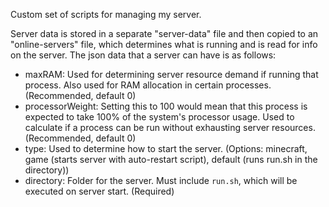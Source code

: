 
Custom set of scripts for managing my server.

Server data is stored in a separate "server-data" file and then copied to an "online-servers" file, which determines what is running and is read for info on the server. The json data that a server can have is as follows:
- maxRAM: Used for determining server resource demand if running that process. Also used for RAM allocation in certain processes. (Recommended, default 0)
- processorWeight: Setting this to 100 would mean that this process is expected to take 100% of the system's processor usage. Used to calculate if a process can be run without exhausting server resources. (Recommended, default 0)
- type: Used to determine how to start the server. (Options: minecraft, game (starts server with auto-restart script), default (runs run.sh in the directory))
- directory: Folder for the server. Must include `run.sh`, which will be executed on server start. (Required)
